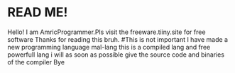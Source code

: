 # READ ME!
Hello! I am AmricProgrammer.Pls visit the freeware.tiiny.site for free software Thanks for reading this bruh.
#This is not important
I have made a new programming language mal-lang this is a compiled lang and free powerfull
lang i will as soon as possible give the source code and binaries of the compiler Bye
